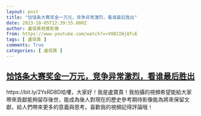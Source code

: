 ```yaml
---
layout: post
title: "饸饹条大赛奖金一万元，竞争异常激烈，看谁最后胜出"
date: 2023-10-05T12:39:55.000Z
author: 盧保貴視覺影像
from: https://www.youtube.com/watch?v=VO02IWjQfuE
tags: [ 盧保貴 ]
comments: True
categories: [ 盧保貴 ]
---
```

<!--1696509595000-->
[饸饹条大赛奖金一万元，竞争异常激烈，看谁最后胜出](https://www.youtube.com/watch?v=VO02IWjQfuE)
------

<div>
https://bit.ly/2YsRD8D哈嘍，大家好！我是盧寶貴！我拍攝的視頻希望能給大家帶來貢獻能夠留存後世，能成為後人對現在的歷史參考期待影像能為將來保留文獻，給人們帶來更多的意義與思考。喜歡我的視頻記得評論哦！
</div>
